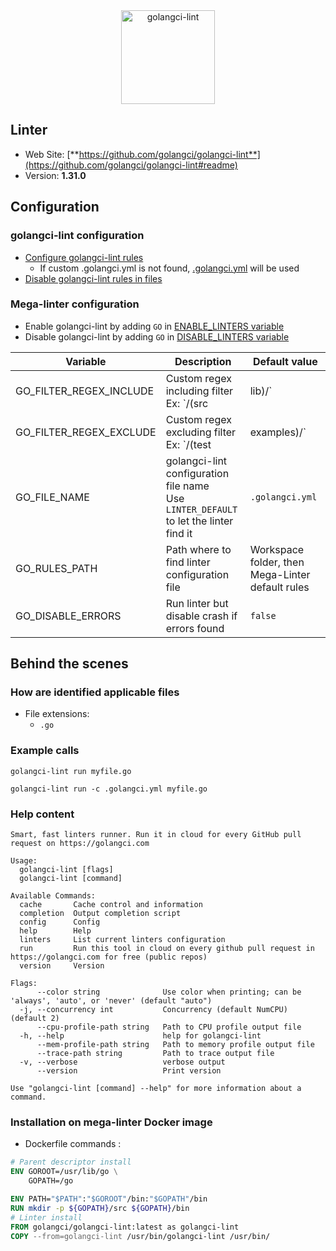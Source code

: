 <!-- markdownlint-disable MD033 MD041 -->
<!-- Generated by .automation/build.py, please do not update manually -->

<div align="center">
  <a href="https://github.com/golangci/golangci-lint#readme" target="blank" title="Visit linter Web Site">
    <img src="https://repository-images.githubusercontent.com/132145189/05239680-dfaf-11e9-9646-2c3ef2f5f8d4" alt="golangci-lint" height="150px">
  </a>
</div>

## Linter

- Web Site: [**https://github.com/golangci/golangci-lint**](https://github.com/golangci/golangci-lint#readme)
- Version: **1.31.0**

## Configuration

### golangci-lint configuration

- [Configure golangci-lint rules](https://golangci-lint.run/usage/configuration/#config-file)
  - If custom .golangci.yml is not found, [.golangci.yml](https://github.com/nvuillam/mega-linter/tree/master/TEMPLATES/.golangci.yml) will be used
- [Disable golangci-lint rules in files](https://golangci-lint.run/usage/false-positives/#nolint)

### Mega-linter configuration

- Enable golangci-lint by adding `GO` in [ENABLE_LINTERS variable](https://github.com/nvuillam/mega-linter#activation-and-deactivation)
- Disable golangci-lint by adding `GO` in [DISABLE_LINTERS variable](https://github.com/nvuillam/mega-linter#activation-and-deactivation)

| Variable | Description | Default value |
| ----------------- | -------------- | -------------- |
| GO_FILTER_REGEX_INCLUDE | Custom regex including filter<br/>Ex: `\/(src|lib)\/` |  |
| GO_FILTER_REGEX_EXCLUDE | Custom regex excluding filter<br/>Ex: `\/(test|examples)\/` |  |
| GO_FILE_NAME | golangci-lint configuration file name</br>Use `LINTER_DEFAULT` to let the linter find it | `.golangci.yml` |
| GO_RULES_PATH | Path where to find linter configuration file | Workspace folder, then Mega-Linter default rules |
| GO_DISABLE_ERRORS | Run linter but disable crash if errors found | `false` |

## Behind the scenes

### How are identified applicable files

- File extensions:
  - `.go`


### Example calls

```shell
golangci-lint run myfile.go
```

```shell
golangci-lint run -c .golangci.yml myfile.go
```


### Help content

```shell
Smart, fast linters runner. Run it in cloud for every GitHub pull request on https://golangci.com

Usage:
  golangci-lint [flags]
  golangci-lint [command]

Available Commands:
  cache       Cache control and information
  completion  Output completion script
  config      Config
  help        Help
  linters     List current linters configuration
  run         Run this tool in cloud on every github pull request in https://golangci.com for free (public repos)
  version     Version

Flags:
      --color string              Use color when printing; can be 'always', 'auto', or 'never' (default "auto")
  -j, --concurrency int           Concurrency (default NumCPU) (default 2)
      --cpu-profile-path string   Path to CPU profile output file
  -h, --help                      help for golangci-lint
      --mem-profile-path string   Path to memory profile output file
      --trace-path string         Path to trace output file
  -v, --verbose                   verbose output
      --version                   Print version

Use "golangci-lint [command] --help" for more information about a command.

```

### Installation on mega-linter Docker image

- Dockerfile commands :
```dockerfile
# Parent descriptor install
ENV GOROOT=/usr/lib/go \
    GOPATH=/go

ENV PATH="$PATH":"$GOROOT"/bin:"$GOPATH"/bin
RUN mkdir -p ${GOPATH}/src ${GOPATH}/bin
# Linter install
FROM golangci/golangci-lint:latest as golangci-lint
COPY --from=golangci-lint /usr/bin/golangci-lint /usr/bin/
```

